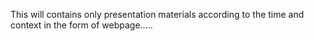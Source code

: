 This will contains only presentation materials according to the time and context in the form of webpage.....
